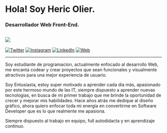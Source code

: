 # Hola! Soy Heric Olier.
### Desarrollador Web Front-End.

![](https://i.imgur.com/HJ6rynX.png)
---

[![Twitter](https://img.shields.io/badge/Twitter-@heric_olier-1DA1F2?style=for-the-badge&logo=twitter&logoColor=white&labelColor=101010)](https://twitter.com/heric_olier)
[![Instagram](https://img.shields.io/badge/Instagram-@heric_olier-E4405F?style=for-the-badge&logo=instagram&logoColor=white&labelColor=101010)](https://instagram.com/heric_olier)
[![LinkedIn](https://img.shields.io/badge/LinkedIn-Heric_Olier-0077B5?style=for-the-badge&logo=linkedin&logoColor=white&labelColor=101010)](https://www.linkedin.com/in/heric-olier-36400b238)
[![Web](https://img.shields.io/badge/Web-HericOlier.com-5f19dd?style=for-the-badge&logo=dev.to&logoColor=white&labelColor=101010)](https://heric-olier-frontend-developer.netlify.app)

---

Soy estudiante de programacion, actualmente enfocado al desarrollo Web, me encanta codear y crear proyectos que sean funcionales y visualmente atractivos para una mejor experiencia de usuario.

Soy Entusiasta, estoy super motivado a aprender cada día más, apasionado por este hermoso mundo de las IT, siempre dispuesto a aprender nuevas tecnologias, en busca de mi primer trabajo que me brinde la oportunidad de crecer y mejorar mis habilidades. Hace años atrás me dedique al diseño gráfico, ahora quiero enfocar toda mi energía en convertirme en Software Developer que es lo que realmente me apasiona.

Siempre dispuesto al trabajo en equipo, full autodidacta y en aprendizaje continuo.


<!--
**Heric-Olier/Heric-Olier** is a ✨ _special_ ✨ repository because its `README.md` (this file) appears on your GitHub profile.

Here are some ideas to get you started:

- 🔭 I’m currently working on ...
- 🌱 I’m currently learning ...
- 👯 I’m looking to collaborate on ...
- 🤔 I’m looking for help with ...
- 💬 Ask me about ...
- 📫 How to reach me: ...
- 😄 Pronouns: ...
- ⚡ Fun fact: ...
-->
